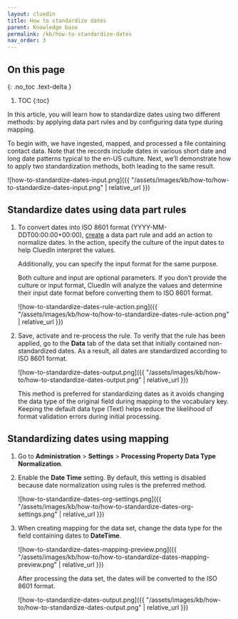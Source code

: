 ```yaml
---
layout: cluedin
title: How to standardize dates
parent: Knowledge base
permalink: /kb/how-to-standardize-dates
nav_order: 3
---
```

## On this page
{: .no_toc .text-delta }
1. TOC
{:toc}

In this article, you will learn how to standardize dates using two different methods: by applying data part rules and by configuring data type during mapping.

To begin with, we have ingested, mapped, and processed a file containing contact data. Note that the records include dates in various short date and long date patterns typical to the en-US culture. Next, we’ll demonstrate how to apply two standardization methods, both leading to the same result.

![how-to-standardize-dates-input.png]({{ "/assets/images/kb/how-to/how-to-standardize-dates-input.png" | relative_url }})

## Standardize dates using data part rules

1. To convert dates into ISO 8601 format (YYYY-MM-DDT00:00:00+00:00), [create](/management/rules/create-rule) a data part rule and add an action to normalize dates. In the action, specify the culture of the input dates to help CluedIn interpret the values.

    Additionally, you can specify the input format for the same purpose.

    Both culture and input are optional parameters. If you don’t provide the culture or input format, CluedIn will analyze the values and determine their input date format before converting them to ISO 8601 format.

    ![how-to-standardize-dates-rule-action.png]({{ "/assets/images/kb/how-to/how-to-standardize-dates-rule-action.png" | relative_url }})

1. Save, activate and re-process the rule. To verify that the rule has been applied, go to the **Data** tab of the data set that initially contained non-standardized dates. As a result, all dates are standardized according to ISO 8601 format.

    ![how-to-standardize-dates-output.png]({{ "/assets/images/kb/how-to/how-to-standardize-dates-output.png" | relative_url }})

    This method is preferred for standardizing dates as it avoids changing the data type of the original field during mapping to the vocabulary key. Keeping the default data type (Text) helps reduce the likelihood of format validation errors during initial processing.

## Standardizing dates using mapping

1. Go to **Administration** > **Settings** > **Processing Property Data Type Normalization**.

1. Enable the **Date Time** setting. By default, this setting is disabled because date normalization using rules is the preferred method.

    ![how-to-standardize-dates-org-settings.png]({{ "/assets/images/kb/how-to/how-to-standardize-dates-org-settings.png" | relative_url }})

1. When creating mapping for the data set, change the data type for the field containing dates to **DateTime**.

    ![how-to-standardize-dates-mapping-preview.png]({{ "/assets/images/kb/how-to/how-to-standardize-dates-mapping-preview.png" | relative_url }})

    After processing the data set, the dates will be converted to the ISO 8601 format.

    ![how-to-standardize-dates-output.png]({{ "/assets/images/kb/how-to/how-to-standardize-dates-output.png" | relative_url }})